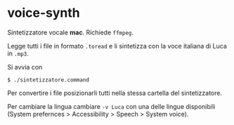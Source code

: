 # voice-synth
Sintetizzatore vocale **mac**.
Richiede `ffmpeg`.

Legge tutti i file in formato `.toread` e li sintetizza con la voce italiana di Luca in `.mp3`.

Si avvia con

```
$ ./sintetizzatore.command
```

Per convertire i file posizionarli tutti nella stessa cartella del sintetizzatore.

Per cambiare la lingua cambiare `-v Luca` con una delle lingue disponibili (System prefernces > Accessibility > Speech > System voice).
